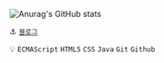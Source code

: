 ![Anurag's GitHub stats](https://github-readme-stats.vercel.app/api?username=anuraghazra&show_icons=true&theme=radical)

:anchor:    <a href="https://wonderfulhuman.github.io">`블로그`</a>

:bulb:  `ECMAScript` `HTML5` `CSS` `Java` `Git` `Github`
